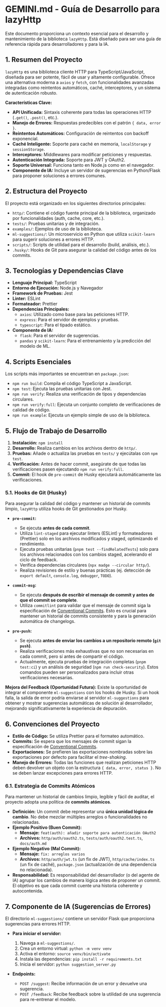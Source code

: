 # GEMINI.md - Guía de Desarrollo para lazyHttp

Este documento proporciona un contexto esencial para el desarrollo y mantenimiento de la biblioteca `lazyHttp`. Está diseñado para ser una guía de referencia rápida para desarrolladores y para la IA.

## 1. Resumen del Proyecto

`lazyHttp` es una biblioteca cliente HTTP para TypeScript/JavaScript, diseñada para ser potente, fácil de usar y altamente configurable. Ofrece una alternativa moderna a `axios` y `fetch`, con funcionalidades avanzadas integradas como reintentos automáticos, caché, interceptores, y un sistema de autenticación robusto.

**Características Clave:**

*   **API Unificada:** Sintaxis coherente para todas las operaciones HTTP (`.get()`, `.post()`, etc.).
*   **Manejo de Errores:** Respuestas predecibles con el patrón `{ data, error }`.
*   **Reintentos Automáticos:** Configuración de reintentos con backoff exponencial.
*   **Caché Inteligente:** Soporte para caché en memoria, `localStorage` y `sessionStorage`.
*   **Interceptores:** Middlewares para modificar peticiones y respuestas.
*   **Autenticación Integrada:** Soporte para JWT y OAuth2.
*   **Soporte Universal:** Funciona tanto en Node.js como en el navegador.
*   **Componente de IA:** Incluye un servidor de sugerencias en Python/Flask para proponer soluciones a errores comunes.

## 2. Estructura del Proyecto

El proyecto está organizado en los siguientes directorios principales:

*   `http/`: Contiene el código fuente principal de la biblioteca, organizado por funcionalidades (auth, cache, core, etc.).
*   `tests/`: Pruebas unitarias y de integración.
*   `examples/`: Ejemplos de uso de la biblioteca.
*   `ml-suggestions/`: Un microservicio en Python que utiliza `scikit-learn` para sugerir soluciones a errores HTTP.
*   `scripts/`: Scripts de utilidad para el desarrollo (build, análisis, etc.).
*   `.husky/`: Hooks de Git para asegurar la calidad del código antes de los commits.

## 3. Tecnologías y Dependencias Clave

*   **Lenguaje Principal:** TypeScript
*   **Entorno de Ejecución:** Node.js y Navegador
*   **Framework de Pruebas:** Jest
*   **Linter:** ESLint
*   **Formateador:** Prettier
*   **Dependencias Principales:**
    *   `axios`: Utilizado como base para las peticiones HTTP.
    *   `express`: Para el servidor de ejemplos y pruebas.
    *   `typescript`: Para el tipado estático.
*   **Componente de IA:**
    *   `flask`: Para el servidor de sugerencias.
    *   `pandas` y `scikit-learn`: Para el entrenamiento y la predicción del modelo de ML.

## 4. Scripts Esenciales

Los scripts más importantes se encuentran en `package.json`:

*   `npm run build`: Compila el código TypeScript a JavaScript.
*   `npm test`: Ejecuta las pruebas unitarias con Jest.
*   `npm run verify`: Realiza una verificación de tipos y dependencias circulares.
*   `npm run verify:full`: Ejecuta un conjunto completo de verificaciones de calidad de código.
*   `npm run example`: Ejecuta un ejemplo simple de uso de la biblioteca.

## 5. Flujo de Trabajo de Desarrollo

1.  **Instalación:** `npm install`
2.  **Desarrollo:** Realiza cambios en los archivos dentro de `http/`.
3.  **Pruebas:** Añade o actualiza las pruebas en `tests/` y ejecútalas con `npm test`.
4.  **Verificación:** Antes de hacer commit, asegúrate de que todas las verificaciones pasen ejecutando `npm run verify:full`.
5.  **Commit:** El hook de `pre-commit` de Husky ejecutará automáticamente las verificaciones.

### 5.1. Hooks de Git (Husky)

Para asegurar la calidad del código y mantener un historial de commits limpio, `lazyHttp` utiliza hooks de Git gestionados por Husky.

*   **`pre-commit`:**
    *   Se ejecuta **antes de cada commit**.
    *   Utiliza `lint-staged` para ejecutar linters (ESLint) y formateadores (Prettier) solo en los archivos modificados y staged, optimizando el rendimiento.
    *   Ejecuta pruebas unitarias (`pnpm test --findRelatedTests`) solo para los archivos relacionados con los cambios staged, acelerando el ciclo de feedback.
    *   Verifica dependencias circulares (`npx madge --circular http/`).
    *   Realiza revisiones de estilo y buenas prácticas (ej. detección de `export default`, `console.log`, `debugger`, `TODO`).

*   **`commit-msg`:**
    *   Se ejecuta **después de escribir el mensaje de commit y antes de que el commit se complete**.
    *   Utiliza `commitlint` para validar que el mensaje de commit siga la especificación de [Conventional Commits](https://www.conventionalcommits.org/en/v1.0.0/). Esto es crucial para mantener un historial de commits consistente y para la generación automática de changelogs.

*   **`pre-push`:**
    *   Se ejecuta **antes de enviar los cambios a un repositorio remoto (`git push`)**.
    *   Realiza verificaciones más exhaustivas que no son necesarias en cada commit, pero sí antes de compartir el código.
    *   Actualmente, ejecuta pruebas de integración completas (`pnpm test:ci`) y un análisis de seguridad (`npm run check-security`). Estos comandos pueden ser personalizados para incluir otras verificaciones necesarias.

**Mejora del Feedback (Oportunidad Futura):**
Existe la oportunidad de integrar el componente `ml-suggestions` con los hooks de Husky. Si un hook falla, la salida de error podría enviarse al servidor `ml-suggestions` para obtener y mostrar sugerencias automáticas de solución al desarrollador, mejorando significativamente la experiencia de depuración.

## 6. Convenciones del Proyecto

*   **Estilo de Código:** Se utiliza Prettier para el formateo automático.
*   **Commits:** Se espera que los mensajes de commit sigan la especificación de [Conventional Commits](https://www.conventionalcommits.org/en/v1.0.0/).
*   **Exportaciones:** Se prefieren las exportaciones nombradas sobre las exportaciones por defecto para facilitar el *tree-shaking*.
*   **Manejo de Errores:** Todas las funciones que realizan peticiones HTTP deben devolver un objeto con la estructura `{ data, error, status }`. No se deben lanzar excepciones para errores HTTP.

### 6.1. Estrategia de Commits Atómicos

Para mantener un historial de cambios limpio, legible y fácil de auditar, el proyecto adopta una política de **commits atómicos**.

*   **Definición:** Un commit debe representar una **única unidad lógica de cambio**. No debe mezclar múltiples arreglos o funcionalidades no relacionadas.
*   **Ejemplo Positivo (Buen Commit):**
    *   **Mensaje:** `feat(auth): añadir soporte para autenticación OAuth2`
    *   **Archivos:** `http/auth/oauth2.ts`, `tests/auth/oauth2.test.ts`, `docs/auth.md`
*   **Ejemplo Negativo (Mal Commit):**
    *   **Mensaje:** `fix: arreglos varios`
    *   **Archivos:** `http/auth/jwt.ts` (un fix de JWT), `http/cache/index.ts` (un fix de caché), `package.json` (actualización de una dependencia no relacionada).
*   **Responsabilidad:** Es responsabilidad del desarrollador (o del agente de IA) agrupar los cambios de manera lógica antes de proponer un commit. El objetivo es que cada commit cuente una historia coherente y autocontenida.

## 7. Componente de IA (Sugerencias de Errores)

El directorio `ml-suggestions/` contiene un servidor Flask que proporciona sugerencias para errores HTTP.

*   **Para iniciar el servidor:**
    1.  Navega a `ml-suggestions/`.
    2.  Crea un entorno virtual: `python -m venv venv`
    3.  Activa el entorno: `source venv/bin/activate`
    4.  Instala las dependencias: `pip install -r requirements.txt`
    5.  Inicia el servidor: `python suggestion_server.py`

*   **Endpoints:**
    *   `POST /suggest`: Recibe información de un error y devuelve una sugerencia.
    *   `POST /feedback`: Recibe feedback sobre la utilidad de una sugerencia para re-entrenar el modelo.
